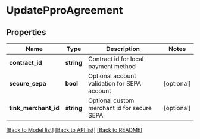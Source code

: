 # UpdatePproAgreement

## Properties
Name | Type | Description | Notes
------------ | ------------- | ------------- | -------------
**contract_id** | **string** | Contract id for local payment method | 
**secure_sepa** | **bool** | Optional account validation for SEPA account | [optional] 
**tink_merchant_id** | **string** | Optional custom merchant id for secure SEPA | [optional] 

[[Back to Model list]](../../README.md#documentation-for-models) [[Back to API list]](../../README.md#documentation-for-api-endpoints) [[Back to README]](../../README.md)

